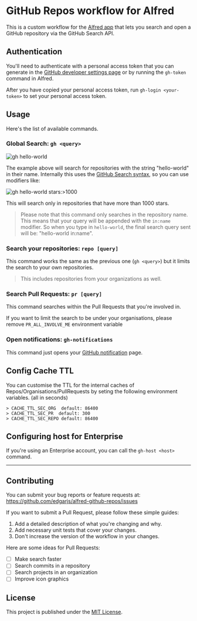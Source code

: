 # GitHub Repos workflow for Alfred

This is a custom workflow for the [Alfred app][alfred-app] that lets you search and open a GitHub repository via the GitHub Search API.

## Authentication

You'll need to authenticate with a personal access token that you can generate in the [GitHub developer settings page][personal-access-token] or by running the `gh-token` command in Alfred.

After you have copied your personal access token, run `gh-login <your-token>` to set your personal access token.

## Usage

Here's the list of available commands.

### Global Search: `gh <query>`

![gh hello-world](docs/gh-hello-world.png)

The example above will search for repositories with the string "hello-world" in their name. Internally this uses the [GitHub Search syntax][github-search], so you can use modifiers like:

![gh hello-world stars:>1000](docs/gh-hello-world-stars-1000.png)

This will search only in repositories that have more than 1000 stars.

> Please note that this command only searches in the repository name. This means that your query will be appended with the `in:name` modifier. So when you type in `hello-world`, the final search query sent will be: "hello-world in:name".

### Search your repositories: `repo [query]`

This command works the same as the previous one (`gh <query>`) but it limits the search to your own repositories.

> This includes repositories from your organizations as well.

### Search Pull Requests: `pr [query]`

This command searches within the Pull Requests that you're involved in.

If you want to limit the search to be under your organisations, please remove `PR_ALL_INVOLVE_ME` environment variable

### Open notifications: `gh-notifications`

This command just opens your [GitHub notification][notifications-page] page.

## Config Cache TTL

You can customise the TTL for the internal caches of Repos/Organisations/PullRequests by seting the following
environment variables. (all in seconds)

```
> CACHE_TTL_SEC_ORG  default: 86400
> CACHE_TTL_SEC_PR  default: 300
> CACHE_TTL_SEC_REPO default: 86400
```


## Configuring host for Enterprise

If you're using an Enterprise account, you can call the `gh-host <host>` command.

---

## Contributing

You can submit your bug reports or feature requests at:
https://github.com/edgarjs/alfred-github-repos/issues

If you want to submit a Pull Request, please follow these simple guides:

1. Add a detailed description of what you're changing and why.
2. Add necessary unit tests that cover your changes.
3. Don't increase the version of the workflow in your changes.

Here are some ideas for Pull Requests:

- [ ] Make search faster
- [ ] Search commits in a repository
- [ ] Search projects in an organization
- [ ] Improve icon graphics

## License

This project is published under the [MIT License](LICENSE.md).

[alfred-app]: https://www.alfredapp.com/
[github-search]: https://docs.github.com/en/free-pro-team@latest/github/searching-for-information-on-github/searching-on-github
[download-packal]: https://www.packal.org/workflow/github-repos
[download-releases]: https://github.com/edgarjs/alfred-github-repos/releases
[personal-access-token]: https://github.com/settings/tokens/new?description=GitHub%20Repos%20Alfred%20workflow&scopes=repo
[pulls-page]: https://github.com/pulls
[notifications-page]: https://github.com/notifications
[alfred-env-vars]: https://www.alfredapp.com/help/workflows/script-environment-variables/
